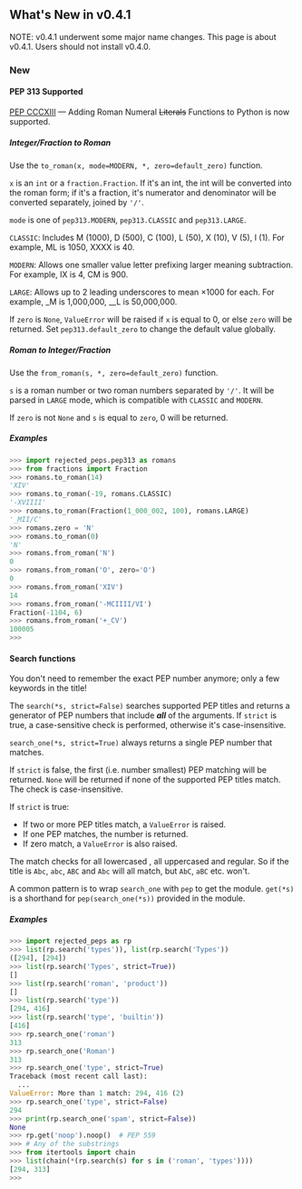 ## What's New in v0.4.1

NOTE: v0.4.1 underwent some major name changes. This page is about v0.4.1. Users should not install v0.4.0.

### New

#### PEP 313 Supported

[PEP CCCXIII](https://www.python.org/dev/peps/pep-0313/) — Adding Roman Numeral ~~Literals~~ Functions to Python is now supported.

##### Integer/Fraction to Roman

Use the `to_roman(x, mode=MODERN, *, zero=default_zero)` function.

`x` is an `int` or a `fraction.Fraction`. If it's an int, the int will be converted into the roman form; if it's a fraction, it's numerator and denominator will be converted separately, joined by `'/'`. 

`mode` is one of `pep313.MODERN`, `pep313.CLASSIC` and `pep313.LARGE`.

`CLASSIC`: Includes M (1000), D (500), C (100), L (50), X (10), V (5), I (1). For example, ML is 1050, XXXX is 40.

`MODERN`: Allows one smaller value letter prefixing larger meaning subtraction. For example, IX is 4, CM is 900.

`LARGE`: Allows up to 2 leading underscores to mean ×1000 for each. For example, \_M is 1,000,000, \_\_L is 50,000,000.

If `zero` is `None`, `ValueError` will be raised if `x` is equal to 0, or else `zero` will be returned. Set `pep313.default_zero` to change the default value globally.

##### Roman to Integer/Fraction

Use the `from_roman(s, *, zero=default_zero)` function.

`s` is a roman number or two roman numbers separated by `'/'`. It will be parsed in `LARGE` mode, which is compatible with `CLASSIC` and `MODERN`.

If `zero` is not `None` and `s` is equal to `zero`, 0 will be returned.

##### Examples

```python
>>> import rejected_peps.pep313 as romans
>>> from fractions import Fraction
>>> romans.to_roman(14)
'XIV'
>>> romans.to_roman(-19, romans.CLASSIC)
'-XVIIII'
>>> romans.to_roman(Fraction(1_000_002, 100), romans.LARGE)
'_MII/C'
>>> romans.zero = 'N'
>>> romans.to_roman(0)
'N'
>>> romans.from_roman('N')
0
>>> romans.from_roman('O', zero='O')
0
>>> romans.from_roman('XIV')
14
>>> romans.from_roman('-MCIIII/VI')
Fraction(-1104, 6)
>>> romans.from_roman('+_CV')
100005
>>> 
```

#### Search functions

You don't need to remember the exact PEP number anymore; only a few keywords in the title!

The `search(*s, strict=False)` searches supported PEP titles and returns a generator of PEP numbers that include **_all_** of the arguments. If `strict` is true, a case-sensitive check is performed, otherwise it's case-insensitive.

`search_one(*s, strict=True)` always returns a single PEP number that matches.

If `strict` is false, the first (i.e. number smallest) PEP matching will be returned. `None` will be returned if none of the supported PEP titles match. The check is case-insensitive.

If `strict` is true:

- If two or more PEP titles match, a `ValueError` is raised.
- If one PEP matches, the number is returned.
- If zero match, a `ValueError` is also raised.

The match checks for all lowercased , all uppercased and regular. So if the title is `Abc`, `abc`, `ABC` and `Abc` will all match, but `AbC`, `aBC` etc. won't.

A common pattern is to wrap `search_one` with `pep` to get the module. `get(*s)` is a shorthand for `pep(search_one(*s))` provided in the module.

##### Examples

```python
>>> import rejected_peps as rp
>>> list(rp.search('types')), list(rp.search('Types'))
([294], [294])
>>> list(rp.search('Types', strict=True))
[]
>>> list(rp.search('roman', 'product'))
[]
>>> list(rp.search('type'))
[294, 416]
>>> list(rp.search('type', 'builtin'))
[416]
>>> rp.search_one('roman')
313
>>> rp.search_one('Roman')
313
>>> rp.search_one('type', strict=True)
Traceback (most recent call last):
  ...
ValueError: More than 1 match: 294, 416 (2)
>>> rp.search_one('type', strict=False)
294
>>> print(rp.search_one('spam', strict=False))
None
>>> rp.get('noop').noop()  # PEP 559
>>> # Any of the substrings
>>> from itertools import chain
>>> list(chain(*(rp.search(s) for s in ('roman', 'types'))))
[294, 313]
>>> 
```

